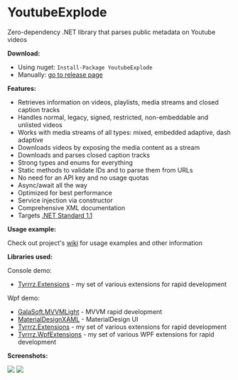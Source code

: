YoutubeExplode
===================


Zero-dependency .NET library that parses public metadata on Youtube videos


**Download:**

- Using nuget: `Install-Package YoutubeExplode`
- Manually: [go to release page](https://github.com/Tyrrrz/YoutubeExplode/releases)

**Features:**

- Retrieves information on videos, playlists, media streams and closed caption tracks
- Handles normal, legacy, signed, restricted, non-embeddable and unlisted videos
- Works with media streams of all types: mixed, embedded adaptive, dash adaptive
- Downloads videos by exposing the media content as a stream
- Downloads and parses closed caption tracks
- Strong types and enums for everything
- Static methods to validate IDs and to parse them from URLs
- No need for an API key and no usage quotas
- Async/await all the way
- Optimized for best performance
- Service injection via constructor
- Comprehensive XML documentation
- Targets [.NET Standard 1.1](https://github.com/dotnet/standard/blob/master/docs/versions.md)

**Usage example:**

Check out project's [wiki](https://github.com/Tyrrrz/YoutubeExplode/wiki) for usage examples and other information

**Libraries used:**

Console demo:

- [Tyrrrz.Extensions](https://github.com/Tyrrrz/Extensions) - my set of various extensions for rapid development

Wpf demo:

- [GalaSoft.MVVMLight](http://www.mvvmlight.net) - MVVM rapid development
- [MaterialDesignXAML](https://github.com/ButchersBoy/MaterialDesignInXamlToolkit) - MaterialDesign UI
- [Tyrrrz.Extensions](https://github.com/Tyrrrz/Extensions) - my set of various extensions for rapid development
- [Tyrrrz.WpfExtensions](https://github.com/Tyrrrz/WpfExtensions) - my set of various WPF extensions for rapid development
 
**Screenshots:**

![](http://www.tyrrrz.me/projects/images/ytexplode_1.png)
![](http://www.tyrrrz.me/projects/images/ytexplode_2.png)
